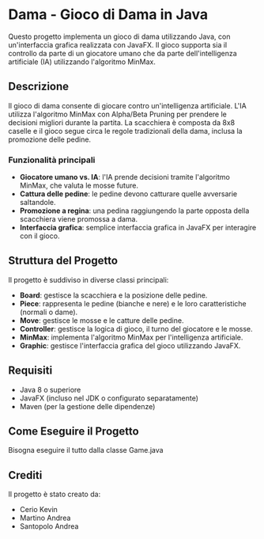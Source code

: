 # Dama - Gioco di Dama in Java

Questo progetto implementa un gioco di dama utilizzando Java, con un'interfaccia grafica realizzata con JavaFX.
Il gioco supporta sia il controllo da parte di un giocatore umano che da parte dell'intelligenza artificiale (IA) utilizzando l'algoritmo MinMax.

## Descrizione

Il gioco di dama consente di giocare contro un'intelligenza artificiale.
L'IA utilizza l'algoritmo MinMax con Alpha/Beta Pruning per prendere le decisioni migliori durante la partita.
La scacchiera è composta da 8x8 caselle e il gioco segue circa le regole tradizionali della dama, inclusa la promozione delle pedine.

### Funzionalità principali

- **Giocatore umano vs. IA**: l'IA prende decisioni tramite l'algoritmo MinMax, che valuta le mosse future.
- **Cattura delle pedine**: le pedine devono catturare quelle avversarie saltandole.
- **Promozione a regina**: una pedina raggiungendo la parte opposta della scacchiera viene promossa a dama.
- **Interfaccia grafica**: semplice interfaccia grafica in JavaFX per interagire con il gioco.

## Struttura del Progetto

Il progetto è suddiviso in diverse classi principali:

- **Board**: gestisce la scacchiera e la posizione delle pedine.
- **Piece**: rappresenta le pedine (bianche e nere) e le loro caratteristiche (normali o dame).
- **Move**: gestisce le mosse e le catture delle pedine.
- **Controller**: gestisce la logica di gioco, il turno del giocatore e le mosse.
- **MinMax**: implementa l'algoritmo MinMax per l'intelligenza artificiale.
- **Graphic**: gestisce l'interfaccia grafica del gioco utilizzando JavaFX.

## Requisiti

- Java 8 o superiore
- JavaFX (incluso nel JDK o configurato separatamente)
- Maven (per la gestione delle dipendenze)

## Come Eseguire il Progetto
Bisogna eseguire il tutto dalla classe Game.java

## Crediti
Il progetto è stato creato da:
- Cerio Kevin
- Martino Andrea
- Santopolo Andrea